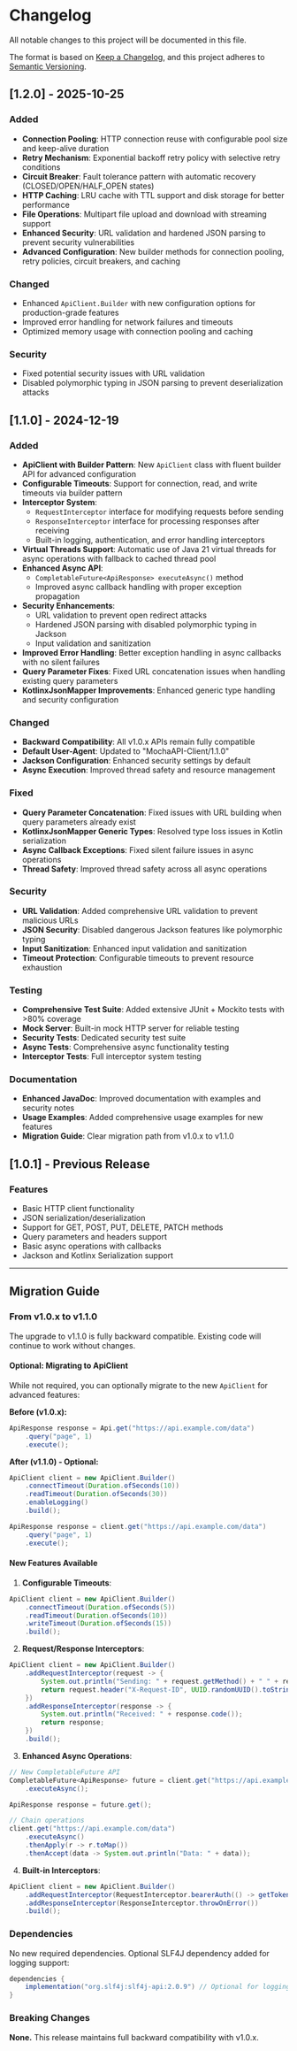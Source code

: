 # Changelog

All notable changes to this project will be documented in this file.

The format is based on [Keep a Changelog](https://keepachangelog.com/en/1.0.0/),
and this project adheres to [Semantic Versioning](https://semver.org/spec/v2.0.0.html).

## [1.2.0] - 2025-10-25

### Added
- **Connection Pooling**: HTTP connection reuse with configurable pool size and keep-alive duration
- **Retry Mechanism**: Exponential backoff retry policy with selective retry conditions
- **Circuit Breaker**: Fault tolerance pattern with automatic recovery (CLOSED/OPEN/HALF_OPEN states)
- **HTTP Caching**: LRU cache with TTL support and disk storage for better performance
- **File Operations**: Multipart file upload and download with streaming support
- **Enhanced Security**: URL validation and hardened JSON parsing to prevent security vulnerabilities
- **Advanced Configuration**: New builder methods for connection pooling, retry policies, circuit breakers, and caching

### Changed
- Enhanced `ApiClient.Builder` with new configuration options for production-grade features
- Improved error handling for network failures and timeouts
- Optimized memory usage with connection pooling and caching

### Security
- Fixed potential security issues with URL validation
- Disabled polymorphic typing in JSON parsing to prevent deserialization attacks

## [1.1.0] - 2024-12-19

### Added
- **ApiClient with Builder Pattern**: New `ApiClient` class with fluent builder API for advanced configuration
- **Configurable Timeouts**: Support for connection, read, and write timeouts via builder pattern
- **Interceptor System**: 
  - `RequestInterceptor` interface for modifying requests before sending
  - `ResponseInterceptor` interface for processing responses after receiving
  - Built-in logging, authentication, and error handling interceptors
- **Virtual Threads Support**: Automatic use of Java 21 virtual threads for async operations with fallback to cached thread pool
- **Enhanced Async API**: 
  - `CompletableFuture<ApiResponse> executeAsync()` method
  - Improved async callback handling with proper exception propagation
- **Security Enhancements**:
  - URL validation to prevent open redirect attacks
  - Hardened JSON parsing with disabled polymorphic typing in Jackson
  - Input validation and sanitization
- **Improved Error Handling**: Better exception handling in async callbacks with no silent failures
- **Query Parameter Fixes**: Fixed URL concatenation issues when handling existing query parameters
- **KotlinxJsonMapper Improvements**: Enhanced generic type handling and security configuration

### Changed
- **Backward Compatibility**: All v1.0.x APIs remain fully compatible
- **Default User-Agent**: Updated to "MochaAPI-Client/1.1.0"
- **Jackson Configuration**: Enhanced security settings by default
- **Async Execution**: Improved thread safety and resource management

### Fixed
- **Query Parameter Concatenation**: Fixed issues with URL building when query parameters already exist
- **KotlinxJsonMapper Generic Types**: Resolved type loss issues in Kotlin serialization
- **Async Callback Exceptions**: Fixed silent failure issues in async operations
- **Thread Safety**: Improved thread safety across all async operations

### Security
- **URL Validation**: Added comprehensive URL validation to prevent malicious URLs
- **JSON Security**: Disabled dangerous Jackson features like polymorphic typing
- **Input Sanitization**: Enhanced input validation and sanitization
- **Timeout Protection**: Configurable timeouts to prevent resource exhaustion

### Testing
- **Comprehensive Test Suite**: Added extensive JUnit + Mockito tests with >80% coverage
- **Mock Server**: Built-in mock HTTP server for reliable testing
- **Security Tests**: Dedicated security test suite
- **Async Tests**: Comprehensive async functionality testing
- **Interceptor Tests**: Full interceptor system testing

### Documentation
- **Enhanced JavaDoc**: Improved documentation with examples and security notes
- **Usage Examples**: Added comprehensive usage examples for new features
- **Migration Guide**: Clear migration path from v1.0.x to v1.1.0

## [1.0.1] - Previous Release

### Features
- Basic HTTP client functionality
- JSON serialization/deserialization
- Support for GET, POST, PUT, DELETE, PATCH methods
- Query parameters and headers support
- Basic async operations with callbacks
- Jackson and Kotlinx Serialization support

---

## Migration Guide

### From v1.0.x to v1.1.0

The upgrade to v1.1.0 is fully backward compatible. Existing code will continue to work without changes.

#### Optional: Migrating to ApiClient

While not required, you can optionally migrate to the new `ApiClient` for advanced features:

**Before (v1.0.x):**
```java
ApiResponse response = Api.get("https://api.example.com/data")
    .query("page", 1)
    .execute();
```

**After (v1.1.0) - Optional:**
```java
ApiClient client = new ApiClient.Builder()
    .connectTimeout(Duration.ofSeconds(10))
    .readTimeout(Duration.ofSeconds(30))
    .enableLogging()
    .build();

ApiResponse response = client.get("https://api.example.com/data")
    .query("page", 1)
    .execute();
```

#### New Features Available

1. **Configurable Timeouts**:
```java
ApiClient client = new ApiClient.Builder()
    .connectTimeout(Duration.ofSeconds(5))
    .readTimeout(Duration.ofSeconds(10))
    .writeTimeout(Duration.ofSeconds(15))
    .build();
```

2. **Request/Response Interceptors**:
```java
ApiClient client = new ApiClient.Builder()
    .addRequestInterceptor(request -> {
        System.out.println("Sending: " + request.getMethod() + " " + request.getUrl());
        return request.header("X-Request-ID", UUID.randomUUID().toString());
    })
    .addResponseInterceptor(response -> {
        System.out.println("Received: " + response.code());
        return response;
    })
    .build();
```

3. **Enhanced Async Operations**:
```java
// New CompletableFuture API
CompletableFuture<ApiResponse> future = client.get("https://api.example.com/data")
    .executeAsync();

ApiResponse response = future.get();

// Chain operations
client.get("https://api.example.com/data")
    .executeAsync()
    .thenApply(r -> r.toMap())
    .thenAccept(data -> System.out.println("Data: " + data));
```

4. **Built-in Interceptors**:
```java
ApiClient client = new ApiClient.Builder()
    .addRequestInterceptor(RequestInterceptor.bearerAuth(() -> getToken()))
    .addResponseInterceptor(ResponseInterceptor.throwOnError())
    .build();
```

### Dependencies

No new required dependencies. Optional SLF4J dependency added for logging support:

```gradle
dependencies {
    implementation("org.slf4j:slf4j-api:2.0.9") // Optional for logging
}
```

### Breaking Changes

**None.** This release maintains full backward compatibility with v1.0.x.